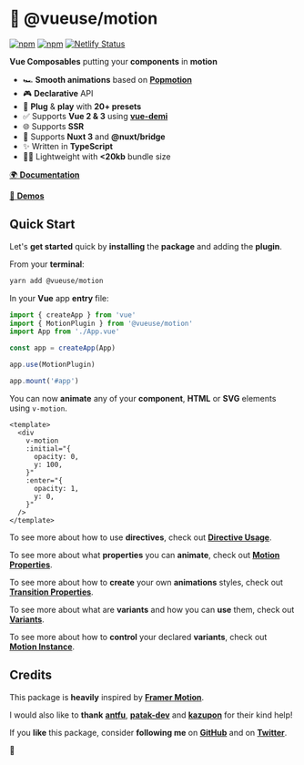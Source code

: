 # 🤹 @vueuse/motion

[![npm](https://img.shields.io/npm/v/@vueuse/motion.svg)](https://www.npmjs.com/package/@vueuse/motion)
[![npm](https://img.shields.io/npm/dm/@vueuse/motion.svg)](https://npm-stat.com/charts.html?package=@vueuse/motion)
[![Netlify Status](https://api.netlify.com/api/v1/badges/ab1db459-8420-4bc6-9fac-2bc247fa2385/deploy-status)](https://app.netlify.com/sites/vueuse-motion/deploys)

**Vue Composables** putting your **components** in **motion**

- 🏎 **Smooth animations** based on [**Popmotion**](https://popmotion.io/)
- 🎮 **Declarative** API
- 🚀 **Plug** & **play** with **20+ presets**
- ✅ Supports **Vue 2 & 3** using [**vue-demi**](https://github.com/antfu/vue-demi)
- 🌐 Supports **SSR**
- 🚚 Supports **Nuxt 3** and **@nuxt/bridge**
- ✨ Written in **TypeScript**
- 🏋️‍♀️ Lightweight with **<20kb** bundle size

[🌍 **Documentation**](https://motion.vueuse.org)

[👀 **Demos**](https://vueuse-motion-demo.netlify.app)

## Quick Start

Let's **get started** quick by **installing** the **package** and adding the **plugin**.

From your **terminal**:

```bash
yarn add @vueuse/motion
```

In your **Vue** app **entry** file:

```javascript
import { createApp } from 'vue'
import { MotionPlugin } from '@vueuse/motion'
import App from './App.vue'

const app = createApp(App)

app.use(MotionPlugin)

app.mount('#app')
```

You can now **animate** any of your **component**, **HTML** or **SVG** elements using `v-motion`.

```vue
<template>
  <div
    v-motion
    :initial="{
      opacity: 0,
      y: 100,
    }"
    :enter="{
      opacity: 1,
      y: 0,
    }"
  />
</template>
```

To see more about how to use **directives**, check out [**Directive Usage**](https://motion.vueuse.js.org/directive-usage).

To see more about what **properties** you can **animate**, check out [**Motion Properties**](https://motion.vueuse.js.org/motion-properties).

To see more about how to **create** your own **animations** styles, check out [**Transition Properties**](https://motion.vueuse.js.org/transition-properties).

To see more about what are **variants** and how you can **use** them, check out [**Variants**](https://motion.vueuse.js.org/variants).

To see more about how to **control** your declared **variants**, check out [**Motion Instance**](https://motion.vueuse.js.org/motion-instance).

## Credits

This package is **heavily** inspired by [**Framer Motion**](https://www.framer.com/motion/).

I would also like to **thank** [**antfu**](https://github.com/antfu), [**patak-dev**](https://github.com/patak-dev) and [**kazupon**](https://github.com/kazupon) for their kind help!

If you **like** this package, consider **following me** on [**GitHub**](https://github.com/Tahul) and on [**Twitter**](https://twitter.com/yaeeelglx).

👋
